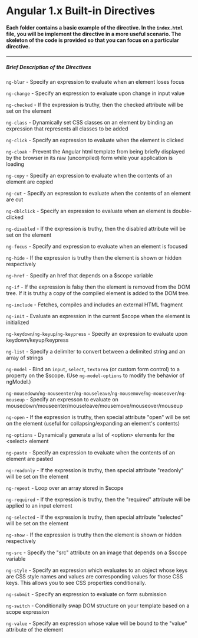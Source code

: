 # Angular 1.x Built-in Directives

#### Each folder contains a **basic** example of the directive. In the `index.html` file, you will be implement the directive in a more useful scenario. The skeleton of the code is provided so that you can focus on a particular directive.

_________________________
##### Brief Description of the Directives
`ng-blur` - Specify an expression to evaluate when an element loses focus

`ng-change` - Specify an expression to evaluate upon change in input value

`ng-checked` - If the expression is truthy, then the checked attribute will be set on the element

`ng-class` - Dynamically set CSS classes on an element by binding an expression that represents all classes to be added

`ng-click` - Specify an expression to evaluate when the element is clicked

`ng-cloak` - Prevent the Angular html template from being briefly displayed by the browser in its raw (uncompiled) form while your application is loading

`ng-copy` - Specify an expression to evaluate when the contents of an element are copied

`ng-cut` - Specify an expression to evaluate when the contents of an element are cut

`ng-dblclick` - Specify an expression to evaluate when an element is double-clicked

`ng-disabled` - If the expression is truthy, then the disabled attribute will be set on the element

`ng-focus` - Specify and expression to evaluate when an element is focused

`ng-hide` - If the expression is truthy then the element is shown or hidden respectively

`ng-href` - Specify an href that depends on a $scope variable

`ng-if` - If the expression is falsy then the element is removed from the DOM tree. If it is truthy a copy of the compiled element is added to the DOM tree.

`ng-include` - Fetches, compiles and includes an external HTML fragment

`ng-init` - Evaluate an expression in the current $scope when the element is initialized

`ng-keydown`/`ng-keyup`/`ng-keypress` - Specify an expression to evaluate upon keydown/keyup/keypress

`ng-list` - Specify a delimiter to convert between a delimited string and an array of strings

`ng-model` - Bind an `input`, `select`, `textarea` (or custom form control) to a property on the $scope. (Use `ng-model-options` to modify the behavior of ngModel.)

`ng-mousedown`/`ng-mouseenter`/`ng-mouseleave`/`ng-mousemove`/`ng-mouseover`/`ng-mouseup` - Specify an expresson to evaluate on mousedown/mouseenter/mouseleave/mousemove/mouseover/mouseup

`ng-open` - If the expression is truthy, then special attribute "open" will be set on the element (useful for collapsing/expanding an element's contents)

`ng-options` - Dynamically generate a list of \<option> elements for the \<select> element

`ng-paste` - Specify an expression to evaluate when the contents of an element are pasted

`ng-readonly` - If the expression is truthy, then special attribute "readonly" will be set on the element

`ng-repeat` - Loop over an array stored in $scope

`ng-required` - If the expression is truthy, then the "required" attribute will be applied to an input element

`ng-selected` - If the expression is truthy, then special attribute "selected" will be set on the element

`ng-show` - If the expression is truthy then the element is shown or hidden respectively

`ng-src` - Specify the "src" attribute on an image that depends on a $scope variable

`ng-style` - Specify an expression which evaluates to an object whose keys are CSS style names and values are corresponding values for those CSS keys. This allows you to see CSS properties conditionally.

`ng-submit` - Specify an expression to evaluate on form submission

`ng-switch` - Conditionally swap DOM structure on your template based on a scope expression

`ng-value` - Specify an expression whose value will be bound to the "value" attribute of the element
